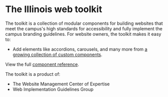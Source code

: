 # The Illinois web toolkit

The toolkit is a collection of modular components for building websites that meet the campus's high standards for accessibility and fully implement the campus branding guidelines. For website owners, the toolkit makes it easy to:

* Add elements like accordions, carousels, and many more from [a growing collection of custom components](./src/components/README.md).

View the full [component reference](./src/README.md).

The toolkit is a product of:

* The Website Management Center of Expertise
* Web Implementation Guidelines Group
